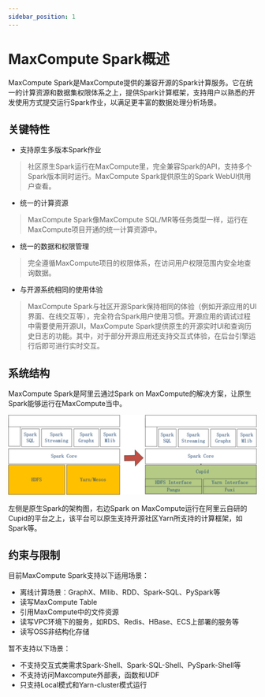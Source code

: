 ```yaml
---
sidebar_position: 1
---
```


# MaxCompute Spark概述
MaxCompute Spark是MaxCompute提供的兼容开源的Spark计算服务。它在统一的计算资源和数据集权限体系之上，提供Spark计算框架，支持用户以熟悉的开发使用方式提交运行Spark作业，以满足更丰富的数据处理分析场景。

## 关键特性

* 支持原生多版本Spark作业
> 社区原生Spark运行在MaxCompute里，完全兼容Spark的API，支持多个Spark版本同时运行。MaxCompute Spark提供原生的Spark WebUI供用户查看。

* 统一的计算资源
> MaxCompute Spark像MaxCompute SQL/MR等任务类型一样，运行在MaxCompute项目开通的统一计算资源中。

* 统一的数据和权限管理
> 完全遵循MaxCompute项目的权限体系，在访问用户权限范围内安全地查询数据。

* 与开源系统相同的使用体验
> MaxCompute Spark与社区开源Spark保持相同的体验（例如开源应用的UI界面、在线交互等），完全符合Spark用户使用习惯。开源应用的调试过程中需要使用开源UI，MaxCompute Spark提供原生的开源实时UI和查询历史日志的功能。其中，对于部分开源应用还支持交互式体验，在后台引擎运行后即可进行实时交互。

## 系统结构

MaxCompute Spark是阿里云通过Spark on MaxCompute的解决方案，让原生Spark能够运行在MaxCompute当中。

![cupid架构图](resources/cupid_arch.png)

左侧是原生Spark的架构图，右边Spark on MaxCompute运行在阿里云自研的Cupid的平台之上，该平台可以原生支持开源社区Yarn所支持的计算框架，如Spark等。

## 约束与限制

目前MaxCompute Spark支持以下适用场景：

* 离线计算场景：GraphX、Mllib、RDD、Spark-SQL、PySpark等
* 读写MaxCompute Table
* 引用MaxCompute中的文件资源
* 读写VPC环境下的服务，如RDS、Redis、HBase、ECS上部署的服务等
* 读写OSS非结构化存储

暂不支持以下场景：

* 不支持交互式类需求Spark-Shell、Spark-SQL-Shell、PySpark-Shell等
* 不支持访问Maxcompute外部表，函数和UDF
* 只支持Local模式和Yarn-cluster模式运行